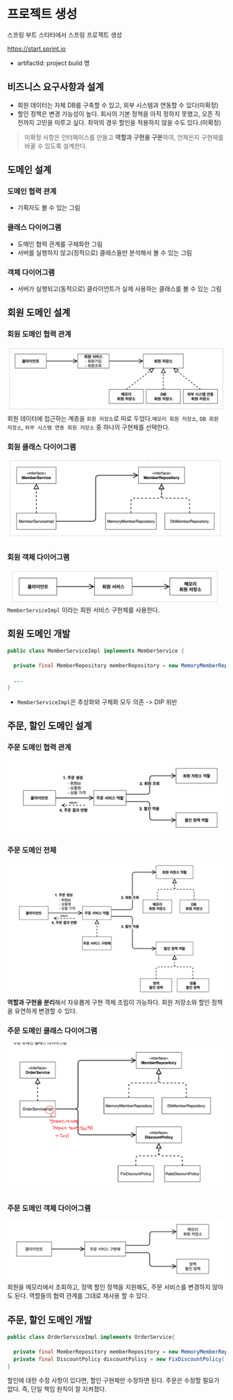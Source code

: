 # 프로젝트 생성
스프링 부트 스타터에서 스프링 프로젝트 생성

https://start.sprint.io

- artifactId: project build 명

## 비즈니스 요구사항과 설계
- 회원 데이터는 자체 DB를 구축할 수 있고, 외부 시스템과 연동할 수 있다(미확정) 
- 할인 정책은 변경 가능성이 높다. 회사의 기본 정책을 아직 정하지 못했고, 오픈 직전까지 고민을 미루고 싶다. 최악의 경우 할인을 적용하지 않을 수도 있다.(미확정)

>미확정 사항은 인터페이스를 만들고 **역할과 구현을 구분**하여, 언제든지 구현체를 바꿀 수 있도록 설계한다.


## 도메인 설계

### 도메인 협력 관계
- 기획자도 볼 수 있는 그림

### 클래스 다이어그램
- 도메인 협력 관계를 구체화한 그림
- 서버를 실행하지 않고(정적으로) 클래스들만 분석해서 볼 수 있는 그림

### 객체 다이어그램
- 서버가 실행되고(동적으로) 클라이언트가 실제 사용하는 클래스를 볼 수 있는 그림

## 회원 도메인 설계

### 회원 도메인 협력 관계
![회원_도메인_협력_관계.jpeg](./img/회원_도메인_협력_관계.jpeg)
회원 데이터에 접근하는 계층을 `회원 저장소`로 따로 두었다.`메모리 회원 저장소`, `DB 회원 저장소`, `외부 시스템 연동 회원 저장소` 중 하나의 구현체를 선택한다. 

### 회원 클래스 다이어그램
![회원_클래스_다이어그램.jpeg](./img/회원_클래스_다이어그램.jpeg)
### 회원 객체 다이어그램
![회원_객체_다이어그램.jpeg](./img/회원_객체_다이어그램.jpeg)
`MemberServiceImpl` 이라는 회원 서비스 구현체를 사용한다.  

## 회원 도메인 개발


```java
public class MemberServiceImpl implements MemberService {
 
  private final MemberRepository memberRepository = new MemoryMemberRepository();
  
  ...
}
```

- `MemberServiceImpl`은 추상화와 구체화 모두 의존 -> DIP 위반

## 주문, 할인 도메인 설계

### 주문 도메인 협력 관계
![주문_도메인_협력_관계.jpeg](./img/주문_도메인_협력_관계.jpeg)

### 주문 도메인 전체
![주문_도메인.jpeg](./img/주문_도메인.jpeg)
**역할과 구현을 분리**해서 자유롭게 구현 객체 조립이 가능하다. 회원 저장소와 할인 정책을 유연하게 변경할 수 있다.

### 주문 도메인 클래스 다이어그램
![주문_도메인_클래스_다이어그램.jpeg](./img/주문_도메인_클래스_다이어그램.jpeg)

### 주문 도메인 객체 다이어그램
![주문_도메인_객체_다이어그램.jpeg](./img/주문_도메인_객체_다이어그램.jpeg)
회원을 메모리에서 조회하고, 정액 할인 정책을 지원해도, 주문 서비스를 변경하지 않아도 된다. 역할들의 협력 관계를 그대로 재사용 할 수 있다.

## 주문, 할인 도메인 개발

```java
public class OrderServiceImpl implements OrderService{
  
  private final MemberRepository memberRepository = new MemoryMemberRepository();
  private final DiscountPolicy discountPolicy = new FixDiscountPolicy();
}
```

할인에 대한 수정 사항이 있다면, 할인 구현체만 수정하면 된다. 주문은 수정할 필요가 없다. 즉, 단일 책임 원칙이 잘 지켜졌다.